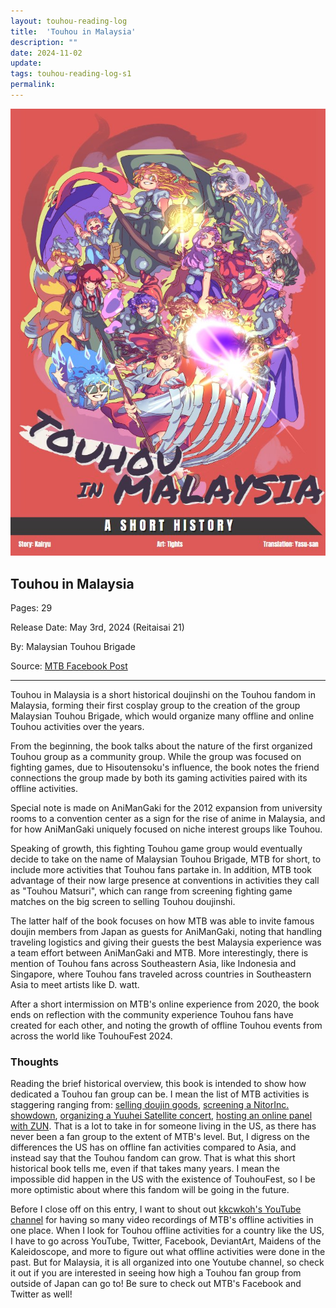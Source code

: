 ```yaml
---
layout: touhou-reading-log
title:  'Touhou in Malaysia'
description: ""
date: 2024-11-02
update: 
tags: touhou-reading-log-s1
permalink:
---
```

![Touhou in Malaysia.jpg](/images/indexes-extras/touhou-reading-log/S1/02/TiM.jpg)
## Touhou in Malaysia

Pages: 29

Release Date: May 3rd, 2024 (Reitaisai 21)

By: Malaysian Touhou Brigade

Source: [MTB Facebook Post](https://www.facebook.com/MalaysianTouhouBrigade/posts/942977917874623?)

- - -

Touhou in Malaysia is a short historical doujinshi on the Touhou fandom in Malaysia,  forming their first cosplay group to the creation of the group Malaysian Touhou Brigade, which would organize many offline and online Touhou activities over the years.


From the beginning, the book talks about the nature of the first organized Touhou group as a community group. While the group was focused on fighting games, due to Hisoutensoku's influence, the book notes the friend connections the group made by both its gaming activities paired with its offline activities.


Special note is made on AniManGaki for the 2012 expansion from university rooms to a convention center as a sign for the rise of anime in Malaysia, and for how AniManGaki uniquely focused on niche interest groups like Touhou.


Speaking of growth, this fighting Touhou game group would eventually decide to take on the name of Malaysian Touhou Brigade, MTB for short, to include more activities that Touhou fans partake in. In addition, MTB took advantage of their now large presence at conventions in activities they call as "Touhou Matsuri", which can range from screening fighting game matches on the big screen to selling Touhou doujinshi.

The latter half of the book focuses on how MTB was able to invite famous doujin members from Japan as guests for AniManGaki, noting that handling traveling logistics and giving their guests the best Malaysia experience was a team effort between AniManGaki and MTB. More interestingly, there is mention of Touhou fans across Southeastern Asia, like Indonesia and Singapore, where Touhou fans traveled across countries in Southeastern Asia to meet artists like D. watt.

After a short intermission on MTB's online experience from 2020, the book ends on reflection with the community experience Touhou fans have created for each other, and noting the growth of offline Touhou events from across the world like TouhouFest 2024.

### Thoughts
Reading the brief historical overview, this book is intended to show how dedicated a Touhou fan group can be. I mean the list of MTB activities is staggering ranging from: [selling doujin goods](https://www.facebook.com/photo.php?fbid=986468100192271&), [screening a NitorInc. showdown](https://www.youtube.com/watch?v=yecxilJb7AY), [organizing a Yuuhei Satellite concert](https://www.youtube.com/watch?v=wA3fZy1zPpE), [hosting an online panel with ZUN](https://www.youtube.com/watch?v=9p24JGVkU8A&t=163s). That is a lot to take in for someone living in the US, as there has never been a fan group to the extent of MTB's level. But, I digress on the differences the US has on offline fan activities compared to Asia, and instead say that the Touhou fandom can grow. That is what this short historical book tells me, even if that takes many years. I mean the impossible did happen in the US with the existence of TouhouFest, so I be more optimistic about where this fandom will be going in the future.

Before I close off on this entry, I want to shout out [kkcwkoh's YouTube channel](https://www.youtube.com/@kkcwkoh92) for having so many video recordings of MTB's offline activities in one place. When I look for Touhou offline activities for a country like the US, I have to go across YouTube, Twitter, Facebook, DeviantArt, Maidens of the Kaleidoscope, and more to figure out what offline activities were done in the past. But for Malaysia, it is all organized into one Youtube channel, so check it out if you are interested in seeing how high a Touhou fan group from outside of Japan can go to!
Be sure to check out MTB's Facebook and Twitter as well!